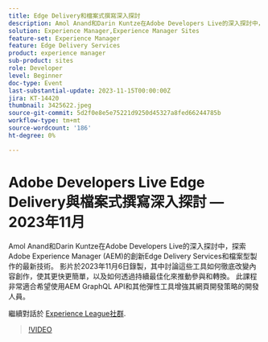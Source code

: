 ```yaml
---
title: Edge Delivery和檔案式撰寫深入探討
description: Amol Anand和Darin Kuntze在Adobe Developers Live的深入探討中，探索Adobe Experience Manager (AEM)的創新Edge Delivery Services和檔案型製作的最新技術。 影片於2023年11月6日錄製，其中討論這些工具如何徹底改變內容創作，使其更快更簡單，以及如何透過持續最佳化來推動參與和轉換。 此課程非常適合希望使用AEM GraphQL API和其他彈性工具增強其網頁開發策略的開發人員。
solution: Experience Manager,Experience Manager Sites
feature-set: Experience Manager
feature: Edge Delivery Services
product: experience manager
sub-product: sites
role: Developer
level: Beginner
doc-type: Event
last-substantial-update: 2023-11-15T00:00:00Z
jira: KT-14420
thumbnail: 3425622.jpeg
source-git-commit: 5d2f0e8e5e75221d9250d45327a8fed66244785b
workflow-type: tm+mt
source-wordcount: '186'
ht-degree: 0%

---
```



# Adobe Developers Live Edge Delivery與檔案式撰寫深入探討 — 2023年11月

Amol Anand和Darin Kuntze在Adobe Developers Live的深入探討中，探索Adobe Experience Manager (AEM)的創新Edge Delivery Services和檔案型製作的最新技術。 影片於2023年11月6日錄製，其中討論這些工具如何徹底改變內容創作，使其更快更簡單，以及如何透過持續最佳化來推動參與和轉換。 此課程非常適合希望使用AEM GraphQL API和其他彈性工具增強其網頁開發策略的開發人員。

繼續對話於 [Experience League社群](https://adobe.ly/46KMTsh).

>[!VIDEO](https://video.tv.adobe.com/v/3425622/?learn=on)